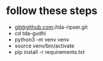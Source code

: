 # follow these steps
* git@github.com:<your-user>/tda-ripser.git
* cd tda-gudhi
* python3 -m venv venv
* source venv/bin/activate
* pip install -r requirements.txt
